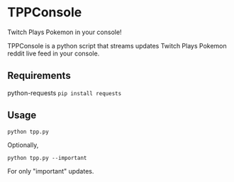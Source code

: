 TPPConsole
==========

Twitch Plays Pokemon in your console!


TPPConsole is a python script that streams updates Twitch Plays Pokemon reddit live feed in your console.

Requirements
------------
python-requests `pip install requests`

Usage
-----
`python tpp.py`

Optionally,

`python tpp.py --important`

For only "important" updates.

